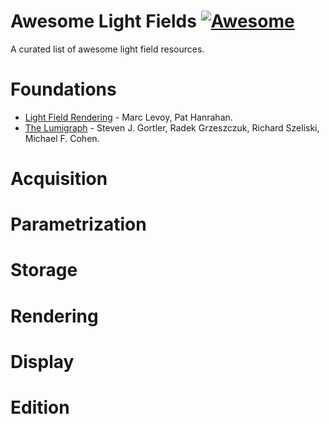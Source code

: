 # Awesome Light Fields [![Awesome](https://cdn.rawgit.com/sindresorhus/awesome/d7305f38d29fed78fa85652e3a63e154dd8e8829/media/badge.svg)](https://github.com/sindresorhus/awesome)

A curated list of awesome light field resources.


# Foundations

* [Light Field Rendering](https://graphics.stanford.edu/papers/light/light-lores-corrected.pdf) - Marc Levoy, Pat Hanrahan.
* [The Lumigraph](https://www.microsoft.com/en-us/research/wp-content/uploads/2016/02/Gortler-SG96.pdf) - Steven J. Gortler, Radek Grzeszczuk, Richard Szeliski, Michael F. Cohen.

# Acquisition




# Parametrization

# Storage

# Rendering

# Display

# Edition



